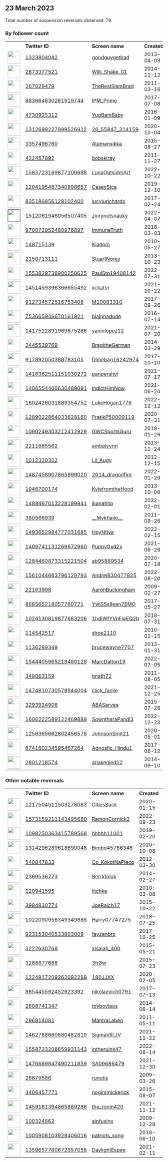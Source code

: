 
## 23 March 2023
Total number of suspension reversals observed: 79.

### By follower count
<table><tr><th></th><th align="left">Twitter ID</th><th align="left">Screen name</th>
<th align="left">Created</th><th align="left">Status</th><th align="left">Suspended</th><th align="left">Followers</th>
<tr><td><a href="https://pbs.twimg.com/profile_images/1607941739607896065/yRfmVPOf_normal.jpg"><img src="https://pbs.twimg.com/profile_images/1607941739607896065/yRfmVPOf_normal.jpg" width="40px" height="40px" align="center"/></a></td><td><a href="https://twitter.com/intent/user?user_id=1323804042">1323804042</a></td><td><a href="https://twitter.com/goodguygetbad">goodguygetbad</a></td><td>2013-04-03</td><td align="center"></td><td>2023-02-04</td><td>11502</td></tr>
<tr><td><a href="https://pbs.twimg.com/profile_images/1348275536754302977/hFaLycwT_normal.jpg"><img src="https://pbs.twimg.com/profile_images/1348275536754302977/hFaLycwT_normal.jpg" width="40px" height="40px" align="center"/></a></td><td><a href="https://twitter.com/intent/user?user_id=2873377521">2873377521</a></td><td><a href="https://twitter.com/Willi_Shake_01">Willi_Shake_01</a></td><td>2014-11-12</td><td align="center"></td><td>2023-01-19</td><td>8182</td></tr>
<tr><td><a href="https://pbs.twimg.com/profile_images/1627741119600594945/xsktjT2O_normal.jpg"><img src="https://pbs.twimg.com/profile_images/1627741119600594945/xsktjT2O_normal.jpg" width="40px" height="40px" align="center"/></a></td><td><a href="https://twitter.com/intent/user?user_id=267029479">267029479</a></td><td><a href="https://twitter.com/TheRealSlamBrad">TheRealSlamBrad</a></td><td>2011-03-16</td><td align="center"></td><td></td><td>5064</td></tr>
<tr><td><a href="https://pbs.twimg.com/profile_images/1027720598137516032/0UwpoWRc_normal.jpg"><img src="https://pbs.twimg.com/profile_images/1027720598137516032/0UwpoWRc_normal.jpg" width="40px" height="40px" align="center"/></a></td><td><a href="https://twitter.com/intent/user?user_id=883664630261919744">883664630261919744</a></td><td><a href="https://twitter.com/IPM_Prime">IPM_Prime</a></td><td>2017-07-08</td><td align="center"></td><td></td><td>3909</td></tr>
<tr><td><a href="https://pbs.twimg.com/profile_images/1489214427102846979/r0yH9W6r_normal.jpg"><img src="https://pbs.twimg.com/profile_images/1489214427102846979/r0yH9W6r_normal.jpg" width="40px" height="40px" align="center"/></a></td><td><a href="https://twitter.com/intent/user?user_id=4730925312">4730925312</a></td><td><a href="https://twitter.com/YugBamBaby">YugBamBaby</a></td><td>2016-01-09</td><td align="center"></td><td>2022-09-03</td><td>3030</td></tr>
<tr><td><a href="https://pbs.twimg.com/profile_images/1368118350161862657/7Jnbnd62_normal.jpg"><img src="https://pbs.twimg.com/profile_images/1368118350161862657/7Jnbnd62_normal.jpg" width="40px" height="40px" align="center"/></a></td><td><a href="https://twitter.com/intent/user?user_id=1312699227999526912">1312699227999526912</a></td><td><a href="https://twitter.com/26_55847_314159">26_55847_314159</a></td><td>2020-10-04</td><td align="center">🔒</td><td>2022-04-04</td><td>2728</td></tr>
<tr><td><a href="https://pbs.twimg.com/profile_images/1580916389933887491/btsQloS7_normal.jpg"><img src="https://pbs.twimg.com/profile_images/1580916389933887491/btsQloS7_normal.jpg" width="40px" height="40px" align="center"/></a></td><td><a href="https://twitter.com/intent/user?user_id=3357496760">3357496760</a></td><td><a href="https://twitter.com/Atamansikka">Atamansikka</a></td><td>2015-08-27</td><td align="center"></td><td>2022-12-20</td><td>2611</td></tr>
<tr><td><a href="https://pbs.twimg.com/profile_images/1035132999925465088/BBO4SqXJ_normal.jpg"><img src="https://pbs.twimg.com/profile_images/1035132999925465088/BBO4SqXJ_normal.jpg" width="40px" height="40px" align="center"/></a></td><td><a href="https://twitter.com/intent/user?user_id=422457892">422457892</a></td><td><a href="https://twitter.com/bobskiray">bobskiray</a></td><td>2011-11-27</td><td align="center"></td><td></td><td>2140</td></tr>
<tr><td><a href="https://pbs.twimg.com/profile_images/1605029608201498624/pO-itvHu_normal.jpg"><img src="https://pbs.twimg.com/profile_images/1605029608201498624/pO-itvHu_normal.jpg" width="40px" height="40px" align="center"/></a></td><td><a href="https://twitter.com/intent/user?user_id=1583723169877106688">1583723169877106688</a></td><td><a href="https://twitter.com/LunaOutsiderArt">LunaOutsiderArt</a></td><td>2022-10-22</td><td align="center"></td><td>2023-01-06</td><td>1941</td></tr>
<tr><td><a href="https://pbs.twimg.com/profile_images/1205356333328928768/1RmSO_Rx_normal.jpg"><img src="https://pbs.twimg.com/profile_images/1205356333328928768/1RmSO_Rx_normal.jpg" width="40px" height="40px" align="center"/></a></td><td><a href="https://twitter.com/intent/user?user_id=1204195487340998657">1204195487340998657</a></td><td><a href="https://twitter.com/CaseySice">CaseySice</a></td><td>2019-12-10</td><td align="center"></td><td></td><td>1692</td></tr>
<tr><td><a href="https://pbs.twimg.com/profile_images/1014218931891048449/TJrWgDnP_normal.jpg"><img src="https://pbs.twimg.com/profile_images/1014218931891048449/TJrWgDnP_normal.jpg" width="40px" height="40px" align="center"/></a></td><td><a href="https://twitter.com/intent/user?user_id=835186856128102400">835186856128102400</a></td><td><a href="https://twitter.com/lucylurichards">lucylurichards</a></td><td>2017-02-24</td><td align="center"></td><td></td><td>1610</td></tr>
<tr><td><a href=""><img src="" width="40px" height="40px" align="center"/></a></td><td><a href="https://twitter.com/intent/user?user_id=1512061946056507405">1512061946056507405</a></td><td><a href="https://twitter.com/zvirynetsnauky">zvirynetsnauky</a></td><td>2022-04-07</td><td align="center"></td><td>2022-06-19</td><td>1539</td></tr>
<tr><td><a href="https://pbs.twimg.com/profile_images/1473871417791893504/AVZ7K8xt_normal.jpg"><img src="https://pbs.twimg.com/profile_images/1473871417791893504/AVZ7K8xt_normal.jpg" width="40px" height="40px" align="center"/></a></td><td><a href="https://twitter.com/intent/user?user_id=970072952480976897">970072952480976897</a></td><td><a href="https://twitter.com/ImmuneTruth">ImmuneTruth</a></td><td>2018-03-03</td><td align="center"></td><td>2022-04-02</td><td>1303</td></tr>
<tr><td><a href="https://pbs.twimg.com/profile_images/1235381710826737664/iZn2NuCb_normal.jpg"><img src="https://pbs.twimg.com/profile_images/1235381710826737664/iZn2NuCb_normal.jpg" width="40px" height="40px" align="center"/></a></td><td><a href="https://twitter.com/intent/user?user_id=148715139">148715139</a></td><td><a href="https://twitter.com/Kiadom">Kiadom</a></td><td>2010-05-27</td><td align="center"></td><td>2022-03-30</td><td>1253</td></tr>
<tr><td><a href="https://pbs.twimg.com/profile_images/1552997095765950464/7N0yimHE_normal.jpg"><img src="https://pbs.twimg.com/profile_images/1552997095765950464/7N0yimHE_normal.jpg" width="40px" height="40px" align="center"/></a></td><td><a href="https://twitter.com/intent/user?user_id=2150713111">2150713111</a></td><td><a href="https://twitter.com/StuartNorey">StuartNorey</a></td><td>2013-10-23</td><td align="center"></td><td>2022-08-30</td><td>1158</td></tr>
<tr><td><a href="https://pbs.twimg.com/profile_images/1585973390652964865/e_h8TtJn_normal.jpg"><img src="https://pbs.twimg.com/profile_images/1585973390652964865/e_h8TtJn_normal.jpg" width="40px" height="40px" align="center"/></a></td><td><a href="https://twitter.com/intent/user?user_id=1553829738900250625">1553829738900250625</a></td><td><a href="https://twitter.com/PaulSto19408142">PaulSto19408142</a></td><td>2022-07-31</td><td align="center">🔒</td><td>2023-02-06</td><td>910</td></tr>
<tr><td><a href="https://pbs.twimg.com/profile_images/1620559366746251264/ua7vEzmN_normal.jpg"><img src="https://pbs.twimg.com/profile_images/1620559366746251264/ua7vEzmN_normal.jpg" width="40px" height="40px" align="center"/></a></td><td><a href="https://twitter.com/intent/user?user_id=1451459396366655492">1451459396366655492</a></td><td><a href="https://twitter.com/xchatvr">xchatvr</a></td><td>2021-10-22</td><td align="center"></td><td>2023-02-27</td><td>890</td></tr>
<tr><td><a href="https://pbs.twimg.com/profile_images/1182154485008699392/e8MewZQa_normal.jpg"><img src="https://pbs.twimg.com/profile_images/1182154485008699392/e8MewZQa_normal.jpg" width="40px" height="40px" align="center"/></a></td><td><a href="https://twitter.com/intent/user?user_id=912734572516753408">912734572516753408</a></td><td><a href="https://twitter.com/M10083310">M10083310</a></td><td>2017-09-26</td><td align="center"></td><td>2023-02-03</td><td>729</td></tr>
<tr><td><a href="https://pbs.twimg.com/profile_images/1093410262311260160/CtCLikXA_normal.jpg"><img src="https://pbs.twimg.com/profile_images/1093410262311260160/CtCLikXA_normal.jpg" width="40px" height="40px" align="center"/></a></td><td><a href="https://twitter.com/intent/user?user_id=753665946670161921">753665946670161921</a></td><td><a href="https://twitter.com/bialphadude">bialphadude</a></td><td>2016-07-14</td><td align="center"></td><td>2023-01-07</td><td>703</td></tr>
<tr><td><a href="https://pbs.twimg.com/profile_images/1539108070634229760/b5CaO9WH_normal.jpg"><img src="https://pbs.twimg.com/profile_images/1539108070634229760/b5CaO9WH_normal.jpg" width="40px" height="40px" align="center"/></a></td><td><a href="https://twitter.com/intent/user?user_id=1417522891969675266">1417522891969675266</a></td><td><a href="https://twitter.com/yaninlopez12">yaninlopez12</a></td><td>2021-07-20</td><td align="center"></td><td>2022-07-23</td><td>641</td></tr>
<tr><td><a href="https://pbs.twimg.com/profile_images/1183446580285845509/JG-xt9g7_normal.jpg"><img src="https://pbs.twimg.com/profile_images/1183446580285845509/JG-xt9g7_normal.jpg" width="40px" height="40px" align="center"/></a></td><td><a href="https://twitter.com/intent/user?user_id=2445539769">2445539769</a></td><td><a href="https://twitter.com/BragitheGerman">BragitheGerman</a></td><td>2014-03-29</td><td align="center"></td><td>2022-11-06</td><td>578</td></tr>
<tr><td><a href="https://pbs.twimg.com/profile_images/1553773800008962048/bc232RO8_normal.jpg"><img src="https://pbs.twimg.com/profile_images/1553773800008962048/bc232RO8_normal.jpg" width="40px" height="40px" align="center"/></a></td><td><a href="https://twitter.com/intent/user?user_id=917892050388783105">917892050388783105</a></td><td><a href="https://twitter.com/Dimebag16242974">Dimebag16242974</a></td><td>2017-10-10</td><td align="center"></td><td>2023-02-10</td><td>515</td></tr>
<tr><td><a href="https://pbs.twimg.com/profile_images/1533553546083319810/AZ5E2H5t_normal.jpg"><img src="https://pbs.twimg.com/profile_images/1533553546083319810/AZ5E2H5t_normal.jpg" width="40px" height="40px" align="center"/></a></td><td><a href="https://twitter.com/intent/user?user_id=1416362511151030272">1416362511151030272</a></td><td><a href="https://twitter.com/panpershyi">panpershyi</a></td><td>2021-07-17</td><td align="center">🔒</td><td>2022-06-19</td><td>500</td></tr>
<tr><td><a href="https://pbs.twimg.com/profile_images/1637600722983301122/nDTcCNxC_normal.jpg"><img src="https://pbs.twimg.com/profile_images/1637600722983301122/nDTcCNxC_normal.jpg" width="40px" height="40px" align="center"/></a></td><td><a href="https://twitter.com/intent/user?user_id=1406554400630489091">1406554400630489091</a></td><td><a href="https://twitter.com/lndictHimNow">lndictHimNow</a></td><td>2021-06-20</td><td align="center"></td><td>2023-03-04</td><td>439</td></tr>
<tr><td><a href="https://pbs.twimg.com/profile_images/1621406762585710592/KhGZ-Umj_normal.jpg"><img src="https://pbs.twimg.com/profile_images/1621406762585710592/KhGZ-Umj_normal.jpg" width="40px" height="40px" align="center"/></a></td><td><a href="https://twitter.com/intent/user?user_id=1602426031889354752">1602426031889354752</a></td><td><a href="https://twitter.com/LukeHogan1776">LukeHogan1776</a></td><td>2022-12-12</td><td align="center"></td><td>2023-03-01</td><td>437</td></tr>
<tr><td><a href="https://abs.twimg.com/sticky/default_profile_images/default_profile_normal.png"><img src="https://abs.twimg.com/sticky/default_profile_images/default_profile_normal.png" width="40px" height="40px" align="center"/></a></td><td><a href="https://twitter.com/intent/user?user_id=1289022864033628160">1289022864033628160</a></td><td><a href="https://twitter.com/PratikP50009119">PratikP50009119</a></td><td>2020-07-31</td><td align="center"></td><td>2023-02-03</td><td>367</td></tr>
<tr><td><a href="https://pbs.twimg.com/profile_images/1635643693691461635/9DbSsJAN_normal.jpg"><img src="https://pbs.twimg.com/profile_images/1635643693691461635/9DbSsJAN_normal.jpg" width="40px" height="40px" align="center"/></a></td><td><a href="https://twitter.com/intent/user?user_id=1090249303212412929">1090249303212412929</a></td><td><a href="https://twitter.com/GWCSportsGuru">GWCSportsGuru</a></td><td>2019-01-29</td><td align="center"></td><td>2023-02-23</td><td>356</td></tr>
<tr><td><a href="https://pbs.twimg.com/profile_images/1500371203936112641/oPnDMkHe_normal.jpg"><img src="https://pbs.twimg.com/profile_images/1500371203936112641/oPnDMkHe_normal.jpg" width="40px" height="40px" align="center"/></a></td><td><a href="https://twitter.com/intent/user?user_id=2211685562">2211685562</a></td><td><a href="https://twitter.com/ambalyynn">ambalyynn</a></td><td>2013-11-24</td><td align="center"></td><td>2022-11-16</td><td>346</td></tr>
<tr><td><a href="https://pbs.twimg.com/profile_images/1444217978417991682/1wEahEcG_normal.jpg"><img src="https://pbs.twimg.com/profile_images/1444217978417991682/1wEahEcG_normal.jpg" width="40px" height="40px" align="center"/></a></td><td><a href="https://twitter.com/intent/user?user_id=1012320302">1012320302</a></td><td><a href="https://twitter.com/Lil_Augy">Lil_Augy</a></td><td>2012-12-15</td><td align="center">🔒</td><td>2022-05-09</td><td>322</td></tr>
<tr><td><a href="https://pbs.twimg.com/profile_images/1492703097470304257/pjUmTnlD_normal.jpg"><img src="https://pbs.twimg.com/profile_images/1492703097470304257/pjUmTnlD_normal.jpg" width="40px" height="40px" align="center"/></a></td><td><a href="https://twitter.com/intent/user?user_id=1487458907865899020">1487458907865899020</a></td><td><a href="https://twitter.com/2014_dragonfire">2014_dragonfire</a></td><td>2022-01-29</td><td align="center"></td><td>2023-02-03</td><td>321</td></tr>
<tr><td><a href="https://pbs.twimg.com/profile_images/1408637825264898053/3k3VNhP1_normal.jpg"><img src="https://pbs.twimg.com/profile_images/1408637825264898053/3k3VNhP1_normal.jpg" width="40px" height="40px" align="center"/></a></td><td><a href="https://twitter.com/intent/user?user_id=1946700174">1946700174</a></td><td><a href="https://twitter.com/KylefromtheHood">KylefromtheHood</a></td><td>2013-10-08</td><td align="center"></td><td>2023-03-01</td><td>288</td></tr>
<tr><td><a href="https://pbs.twimg.com/profile_images/1638664467792932864/3OYIgM1R_normal.jpg"><img src="https://pbs.twimg.com/profile_images/1638664467792932864/3OYIgM1R_normal.jpg" width="40px" height="40px" align="center"/></a></td><td><a href="https://twitter.com/intent/user?user_id=1488467013228199941">1488467013228199941</a></td><td><a href="https://twitter.com/ikanahito">ikanahito</a></td><td>2022-02-01</td><td align="center"></td><td>2023-03-02</td><td>225</td></tr>
<tr><td><a href="https://pbs.twimg.com/profile_images/1507249402481725441/Gy7ofCjN_normal.jpg"><img src="https://pbs.twimg.com/profile_images/1507249402481725441/Gy7ofCjN_normal.jpg" width="40px" height="40px" align="center"/></a></td><td><a href="https://twitter.com/intent/user?user_id=380566939">380566939</a></td><td><a href="https://twitter.com/__Mykhailo__">__Mykhailo__</a></td><td>2011-09-26</td><td align="center"></td><td>2022-12-13</td><td>221</td></tr>
<tr><td><a href="https://pbs.twimg.com/profile_images/1548056995910955012/KuvFkDHa_normal.jpg"><img src="https://pbs.twimg.com/profile_images/1548056995910955012/KuvFkDHa_normal.jpg" width="40px" height="40px" align="center"/></a></td><td><a href="https://twitter.com/intent/user?user_id=1493652984777031685">1493652984777031685</a></td><td><a href="https://twitter.com/HpyNtlya">HpyNtlya</a></td><td>2022-02-15</td><td align="center"></td><td>2022-10-06</td><td>211</td></tr>
<tr><td><a href="https://pbs.twimg.com/profile_images/1490461636171288576/DFX4Xrfr_normal.jpg"><img src="https://pbs.twimg.com/profile_images/1490461636171288576/DFX4Xrfr_normal.jpg" width="40px" height="40px" align="center"/></a></td><td><a href="https://twitter.com/intent/user?user_id=1409741131269672960">1409741131269672960</a></td><td><a href="https://twitter.com/PuppyGxd2x">PuppyGxd2x</a></td><td>2021-06-29</td><td align="center"></td><td></td><td>201</td></tr>
<tr><td><a href="https://pbs.twimg.com/profile_images/1423047139957952512/9_Uxao5E_normal.jpg"><img src="https://pbs.twimg.com/profile_images/1423047139957952512/9_Uxao5E_normal.jpg" width="40px" height="40px" align="center"/></a></td><td><a href="https://twitter.com/intent/user?user_id=1284460873315221504">1284460873315221504</a></td><td><a href="https://twitter.com/ab95889534">ab95889534</a></td><td>2020-07-18</td><td align="center">🔒</td><td>2023-02-03</td><td>191</td></tr>
<tr><td><a href="https://pbs.twimg.com/profile_images/1598031824302837777/-9oW9jLF_normal.jpg"><img src="https://pbs.twimg.com/profile_images/1598031824302837777/-9oW9jLF_normal.jpg" width="40px" height="40px" align="center"/></a></td><td><a href="https://twitter.com/intent/user?user_id=1561044663796129793">1561044663796129793</a></td><td><a href="https://twitter.com/AndrejB30477825">AndrejB30477825</a></td><td>2022-08-20</td><td align="center"></td><td>2023-03-14</td><td>172</td></tr>
<tr><td><a href="https://pbs.twimg.com/profile_images/1490803482676412416/La5OloDa_normal.jpg"><img src="https://pbs.twimg.com/profile_images/1490803482676412416/La5OloDa_normal.jpg" width="40px" height="40px" align="center"/></a></td><td><a href="https://twitter.com/intent/user?user_id=22163998">22163998</a></td><td><a href="https://twitter.com/AaronBuckingham">AaronBuckingham</a></td><td>2009-02-27</td><td align="center"></td><td>2023-03-09</td><td>169</td></tr>
<tr><td><a href="https://pbs.twimg.com/profile_images/1441311407157354497/G834A2ST_normal.jpg"><img src="https://pbs.twimg.com/profile_images/1441311407157354497/G834A2ST_normal.jpg" width="40px" height="40px" align="center"/></a></td><td><a href="https://twitter.com/intent/user?user_id=868565218057760771">868565218057760771</a></td><td><a href="https://twitter.com/YwiS5sIIean7EMO">YwiS5sIIean7EMO</a></td><td>2017-05-27</td><td align="center">🔒</td><td>2023-02-03</td><td>166</td></tr>
<tr><td><a href="https://pbs.twimg.com/profile_images/1333403955431432195/ym3w_UYR_normal.jpg"><img src="https://pbs.twimg.com/profile_images/1333403955431432195/ym3w_UYR_normal.jpg" width="40px" height="40px" align="center"/></a></td><td><a href="https://twitter.com/intent/user?user_id=1024130819877683206">1024130819877683206</a></td><td><a href="https://twitter.com/1hdiWfYVnFwEQ2b">1hdiWfYVnFwEQ2b</a></td><td>2018-07-31</td><td align="center"></td><td>2023-02-03</td><td>165</td></tr>
<tr><td><a href="https://pbs.twimg.com/profile_images/1307075148122554368/WfwLkCvd_normal.jpg"><img src="https://pbs.twimg.com/profile_images/1307075148122554368/WfwLkCvd_normal.jpg" width="40px" height="40px" align="center"/></a></td><td><a href="https://twitter.com/intent/user?user_id=114542517">114542517</a></td><td><a href="https://twitter.com/shoe2110">shoe2110</a></td><td>2010-02-15</td><td align="center"></td><td></td><td>148</td></tr>
<tr><td><a href="https://pbs.twimg.com/profile_images/1638605718025818112/pzjpL3yB_normal.jpg"><img src="https://pbs.twimg.com/profile_images/1638605718025818112/pzjpL3yB_normal.jpg" width="40px" height="40px" align="center"/></a></td><td><a href="https://twitter.com/intent/user?user_id=1136289349">1136289349</a></td><td><a href="https://twitter.com/brucewayne7707">brucewayne7707</a></td><td>2013-01-31</td><td align="center"></td><td>2023-01-07</td><td>118</td></tr>
<tr><td><a href="https://pbs.twimg.com/profile_images/1579430311234080769/k0UDITrW_normal.jpg"><img src="https://pbs.twimg.com/profile_images/1579430311234080769/k0UDITrW_normal.jpg" width="40px" height="40px" align="center"/></a></td><td><a href="https://twitter.com/intent/user?user_id=1544405965218480128">1544405965218480128</a></td><td><a href="https://twitter.com/MarcDalton19">MarcDalton19</a></td><td>2022-07-05</td><td align="center"></td><td>2023-01-03</td><td>107</td></tr>
<tr><td><a href="https://pbs.twimg.com/profile_images/1389576554141859840/0Nxd4oKt_normal.jpg"><img src="https://pbs.twimg.com/profile_images/1389576554141859840/0Nxd4oKt_normal.jpg" width="40px" height="40px" align="center"/></a></td><td><a href="https://twitter.com/intent/user?user_id=349063159">349063159</a></td><td><a href="https://twitter.com/tmath72">tmath72</a></td><td>2011-08-05</td><td align="center"></td><td>2022-11-02</td><td>99</td></tr>
<tr><td><a href="https://pbs.twimg.com/profile_images/1498955363785269248/dsFgAfVn_normal.jpg"><img src="https://pbs.twimg.com/profile_images/1498955363785269248/dsFgAfVn_normal.jpg" width="40px" height="40px" align="center"/></a></td><td><a href="https://twitter.com/intent/user?user_id=1474810730578944004">1474810730578944004</a></td><td><a href="https://twitter.com/click_facile">click_facile</a></td><td>2021-12-25</td><td align="center"></td><td>2022-04-24</td><td>94</td></tr>
<tr><td><a href="https://pbs.twimg.com/profile_images/1112779125645668355/2SFTY5qL_normal.png"><img src="https://pbs.twimg.com/profile_images/1112779125645668355/2SFTY5qL_normal.png" width="40px" height="40px" align="center"/></a></td><td><a href="https://twitter.com/intent/user?user_id=3293924906">3293924906</a></td><td><a href="https://twitter.com/ABAServes">ABAServes</a></td><td>2015-07-26</td><td align="center"></td><td></td><td>84</td></tr>
<tr><td><a href="https://pbs.twimg.com/profile_images/1619181467422294016/18xTyM1b_normal.jpg"><img src="https://pbs.twimg.com/profile_images/1619181467422294016/18xTyM1b_normal.jpg" width="40px" height="40px" align="center"/></a></td><td><a href="https://twitter.com/intent/user?user_id=1606222589122469889">1606222589122469889</a></td><td><a href="https://twitter.com/SowntharaPandi3">SowntharaPandi3</a></td><td>2022-12-23</td><td align="center"></td><td>2023-02-03</td><td>83</td></tr>
<tr><td><a href="https://pbs.twimg.com/profile_images/1405843467343892485/JdSTwI2j_normal.jpg"><img src="https://pbs.twimg.com/profile_images/1405843467343892485/JdSTwI2j_normal.jpg" width="40px" height="40px" align="center"/></a></td><td><a href="https://twitter.com/intent/user?user_id=1256365662802456576">1256365662802456576</a></td><td><a href="https://twitter.com/JohnsonSmit21">JohnsonSmit21</a></td><td>2020-05-01</td><td align="center">🔒</td><td>2023-02-07</td><td>75</td></tr>
<tr><td><a href="https://pbs.twimg.com/profile_images/1100340660236898306/CNP630ex_normal.png"><img src="https://pbs.twimg.com/profile_images/1100340660236898306/CNP630ex_normal.png" width="40px" height="40px" align="center"/></a></td><td><a href="https://twitter.com/intent/user?user_id=874160234595467264">874160234595467264</a></td><td><a href="https://twitter.com/Agnostic_Hindu1">Agnostic_Hindu1</a></td><td>2017-06-12</td><td align="center"></td><td>2022-03-27</td><td>66</td></tr>
<tr><td><a href="https://pbs.twimg.com/profile_images/1534225261985681409/i1xqxAv6_normal.jpg"><img src="https://pbs.twimg.com/profile_images/1534225261985681409/i1xqxAv6_normal.jpg" width="40px" height="40px" align="center"/></a></td><td><a href="https://twitter.com/intent/user?user_id=2801218574">2801218574</a></td><td><a href="https://twitter.com/ariakenjed12">ariakenjed12</a></td><td>2014-09-10</td><td align="center"></td><td>2022-10-26</td><td>58</td></tr>
</table>

### Other notable reversals
<table><tr><th></th><th align="left">Twitter ID</th><th align="left">Screen name</th>
<th align="left">Created</th><th align="left">Status</th><th align="left">Suspended</th><th align="left">Followers</th>
<tr><td><a href="https://pbs.twimg.com/profile_images/1295010532521644032/2M12Fucu_normal.jpg"><img src="https://pbs.twimg.com/profile_images/1295010532521644032/2M12Fucu_normal.jpg" width="40px" height="40px" align="center"/></a></td><td><a href="https://twitter.com/intent/user?user_id=1217504511503278083">1217504511503278083</a></td><td><a href="https://twitter.com/CitiesSuck">CitiesSuck</a></td><td>2020-01-15</td><td align="center"></td><td>2022-11-07</td><td>0</td></tr>
<tr><td><a href="https://pbs.twimg.com/profile_images/1584343613735051264/6D_Cza20_normal.jpg"><img src="https://pbs.twimg.com/profile_images/1584343613735051264/6D_Cza20_normal.jpg" width="40px" height="40px" align="center"/></a></td><td><a href="https://twitter.com/intent/user?user_id=1573159211143495680">1573159211143495680</a></td><td><a href="https://twitter.com/RamonCornick2">RamonCornick2</a></td><td>2022-09-23</td><td align="center"></td><td>2022-12-19</td><td>58</td></tr>
<tr><td><a href="https://pbs.twimg.com/profile_images/1603810051117965312/GT2PUnA6_normal.jpg"><img src="https://pbs.twimg.com/profile_images/1603810051117965312/GT2PUnA6_normal.jpg" width="40px" height="40px" align="center"/></a></td><td><a href="https://twitter.com/intent/user?user_id=1098250363415789568">1098250363415789568</a></td><td><a href="https://twitter.com/hhhhh11001">hhhhh11001</a></td><td>2019-02-20</td><td align="center">🔒</td><td>2023-03-17</td><td>0</td></tr>
<tr><td><a href="https://pbs.twimg.com/profile_images/1314296537833443329/Vxbn9TCE_normal.jpg"><img src="https://pbs.twimg.com/profile_images/1314296537833443329/Vxbn9TCE_normal.jpg" width="40px" height="40px" align="center"/></a></td><td><a href="https://twitter.com/intent/user?user_id=1314296289618690048">1314296289618690048</a></td><td><a href="https://twitter.com/Bimbo45786346">Bimbo45786346</a></td><td>2020-10-08</td><td align="center"></td><td>2023-02-03</td><td>51</td></tr>
<tr><td><a href="https://pbs.twimg.com/profile_images/1580568328426426372/laU118rD_normal.jpg"><img src="https://pbs.twimg.com/profile_images/1580568328426426372/laU118rD_normal.jpg" width="40px" height="40px" align="center"/></a></td><td><a href="https://twitter.com/intent/user?user_id=540847833">540847833</a></td><td><a href="https://twitter.com/Co_KokotNaPleco">Co_KokotNaPleco</a></td><td>2012-03-30</td><td align="center"></td><td>2023-03-12</td><td>12</td></tr>
<tr><td><a href="https://pbs.twimg.com/profile_images/439111988321718272/dN_Ai2QE_normal.jpeg"><img src="https://pbs.twimg.com/profile_images/439111988321718272/dN_Ai2QE_normal.jpeg" width="40px" height="40px" align="center"/></a></td><td><a href="https://twitter.com/intent/user?user_id=2369536773">2369536773</a></td><td><a href="https://twitter.com/Berrktoluk">Berrktoluk</a></td><td>2014-02-27</td><td align="center"></td><td>2023-02-03</td><td>11</td></tr>
<tr><td><a href="https://abs.twimg.com/sticky/default_profile_images/default_profile_normal.png"><img src="https://abs.twimg.com/sticky/default_profile_images/default_profile_normal.png" width="40px" height="40px" align="center"/></a></td><td><a href="https://twitter.com/intent/user?user_id=120941595">120941595</a></td><td><a href="https://twitter.com/litchke">litchke</a></td><td>2010-03-08</td><td align="center"></td><td>2023-03-01</td><td>25</td></tr>
<tr><td><a href="https://pbs.twimg.com/profile_images/897654221457178624/t4X9aOg8_normal.jpg"><img src="https://pbs.twimg.com/profile_images/897654221457178624/t4X9aOg8_normal.jpg" width="40px" height="40px" align="center"/></a></td><td><a href="https://twitter.com/intent/user?user_id=3984830774">3984830774</a></td><td><a href="https://twitter.com/JoeRaich17">JoeRaich17</a></td><td>2015-10-22</td><td align="center"></td><td>2023-03-01</td><td>19</td></tr>
<tr><td><a href="https://pbs.twimg.com/profile_images/1530317158873432065/Tn5kTA8j_normal.jpg"><img src="https://pbs.twimg.com/profile_images/1530317158873432065/Tn5kTA8j_normal.jpg" width="40px" height="40px" align="center"/></a></td><td><a href="https://twitter.com/intent/user?user_id=1022090956349349888">1022090956349349888</a></td><td><a href="https://twitter.com/Harry07747275">Harry07747275</a></td><td>2018-07-25</td><td align="center">🔒</td><td>2023-02-02</td><td>0</td></tr>
<tr><td><a href="https://pbs.twimg.com/profile_images/1601113967417499648/6NNYscXG_normal.jpg"><img src="https://pbs.twimg.com/profile_images/1601113967417499648/6NNYscXG_normal.jpg" width="40px" height="40px" align="center"/></a></td><td><a href="https://twitter.com/intent/user?user_id=923153040533803009">923153040533803009</a></td><td><a href="https://twitter.com/fayzanbro">fayzanbro</a></td><td>2017-10-25</td><td align="center"></td><td>2023-03-17</td><td>36</td></tr>
<tr><td><a href="https://abs.twimg.com/sticky/default_profile_images/default_profile_normal.png"><img src="https://abs.twimg.com/sticky/default_profile_images/default_profile_normal.png" width="40px" height="40px" align="center"/></a></td><td><a href="https://twitter.com/intent/user?user_id=3222630768">3222630768</a></td><td><a href="https://twitter.com/xIsaiah_400">xIsaiah_400</a></td><td>2015-05-21</td><td align="center"></td><td>2023-02-03</td><td>43</td></tr>
<tr><td><a href="https://pbs.twimg.com/profile_images/1263103287269756928/h9E0iEs2_normal.jpg"><img src="https://pbs.twimg.com/profile_images/1263103287269756928/h9E0iEs2_normal.jpg" width="40px" height="40px" align="center"/></a></td><td><a href="https://twitter.com/intent/user?user_id=3288877688">3288877688</a></td><td><a href="https://twitter.com/3fr3w">3fr3w</a></td><td>2015-07-23</td><td align="center">🔒</td><td>2023-02-03</td><td>16</td></tr>
<tr><td><a href="https://pbs.twimg.com/profile_images/1224940366979166208/jmWwmRVo_normal.jpg"><img src="https://pbs.twimg.com/profile_images/1224940366979166208/jmWwmRVo_normal.jpg" width="40px" height="40px" align="center"/></a></td><td><a href="https://twitter.com/intent/user?user_id=1224917209262092289">1224917209262092289</a></td><td><a href="https://twitter.com/180JJXX">180JJXX</a></td><td>2020-02-05</td><td align="center">🔒</td><td>2023-02-03</td><td>0</td></tr>
<tr><td><a href="https://pbs.twimg.com/profile_images/885449404064440320/a7TSqVkA_normal.jpg"><img src="https://pbs.twimg.com/profile_images/885449404064440320/a7TSqVkA_normal.jpg" width="40px" height="40px" align="center"/></a></td><td><a href="https://twitter.com/intent/user?user_id=885445592452923392">885445592452923392</a></td><td><a href="https://twitter.com/nikolaevich0791">nikolaevich0791</a></td><td>2017-07-13</td><td align="center">🔒</td><td>2023-02-03</td><td>3</td></tr>
<tr><td><a href="https://pbs.twimg.com/profile_images/1144575443871436800/u7L1xXns_normal.jpg"><img src="https://pbs.twimg.com/profile_images/1144575443871436800/u7L1xXns_normal.jpg" width="40px" height="40px" align="center"/></a></td><td><a href="https://twitter.com/intent/user?user_id=2608741347">2608741347</a></td><td><a href="https://twitter.com/toyboylaos">toyboylaos</a></td><td>2014-06-14</td><td align="center">🔒</td><td>2023-02-03</td><td>28</td></tr>
<tr><td><a href="https://pbs.twimg.com/profile_images/1515480011184214021/RxE-Mxar_normal.jpg"><img src="https://pbs.twimg.com/profile_images/1515480011184214021/RxE-Mxar_normal.jpg" width="40px" height="40px" align="center"/></a></td><td><a href="https://twitter.com/intent/user?user_id=296914081">296914081</a></td><td><a href="https://twitter.com/MantraLabeo">MantraLabeo</a></td><td>2011-05-11</td><td align="center"></td><td>2022-11-15</td><td>54</td></tr>
<tr><td><a href="https://pbs.twimg.com/profile_images/1470866334653186051/q3yOn0Tf_normal.jpg"><img src="https://pbs.twimg.com/profile_images/1470866334653186051/q3yOn0Tf_normal.jpg" width="40px" height="40px" align="center"/></a></td><td><a href="https://twitter.com/intent/user?user_id=1462788660680482819">1462788660680482819</a></td><td><a href="https://twitter.com/SigmaVIII_IV">SigmaVIII_IV</a></td><td>2021-11-22</td><td align="center">🔒</td><td>2023-02-03</td><td>1</td></tr>
<tr><td><a href="https://pbs.twimg.com/profile_images/1558723694590959616/7tqLT-BJ_normal.jpg"><img src="https://pbs.twimg.com/profile_images/1558723694590959616/7tqLT-BJ_normal.jpg" width="40px" height="40px" align="center"/></a></td><td><a href="https://twitter.com/intent/user?user_id=1558723208659931143">1558723208659931143</a></td><td><a href="https://twitter.com/intheruins47">intheruins47</a></td><td>2022-08-14</td><td align="center"></td><td>2023-02-03</td><td>19</td></tr>
<tr><td><a href="https://abs.twimg.com/sticky/default_profile_images/default_profile_normal.png"><img src="https://abs.twimg.com/sticky/default_profile_images/default_profile_normal.png" width="40px" height="40px" align="center"/></a></td><td><a href="https://twitter.com/intent/user?user_id=1476689847490211859">1476689847490211859</a></td><td><a href="https://twitter.com/SA09686479">SA09686479</a></td><td>2021-12-30</td><td align="center">🔒</td><td>2023-02-10</td><td>0</td></tr>
<tr><td><a href="https://pbs.twimg.com/profile_images/964210357047734272/CaYcSm1a_normal.jpg"><img src="https://pbs.twimg.com/profile_images/964210357047734272/CaYcSm1a_normal.jpg" width="40px" height="40px" align="center"/></a></td><td><a href="https://twitter.com/intent/user?user_id=26679586">26679586</a></td><td><a href="https://twitter.com/runotis">runotis</a></td><td>2009-03-26</td><td align="center"></td><td>2022-12-05</td><td>36</td></tr>
<tr><td><a href="https://pbs.twimg.com/profile_images/996073597834850305/hvCgOngw_normal.jpg"><img src="https://pbs.twimg.com/profile_images/996073597834850305/hvCgOngw_normal.jpg" width="40px" height="40px" align="center"/></a></td><td><a href="https://twitter.com/intent/user?user_id=3406457771">3406457771</a></td><td><a href="https://twitter.com/nogimmickerick">nogimmickerick</a></td><td>2015-08-07</td><td align="center"></td><td>2022-11-08</td><td>26</td></tr>
<tr><td><a href="https://pbs.twimg.com/profile_images/1638237905142403073/QKZE0BV3_normal.png"><img src="https://pbs.twimg.com/profile_images/1638237905142403073/QKZE0BV3_normal.png" width="40px" height="40px" align="center"/></a></td><td><a href="https://twitter.com/intent/user?user_id=1459181394865889288">1459181394865889288</a></td><td><a href="https://twitter.com/the_ronin420">the_ronin420</a></td><td>2021-11-12</td><td align="center"></td><td>2022-06-12</td><td>56</td></tr>
<tr><td><a href="https://pbs.twimg.com/profile_images/1427815225731035145/nXkzKNwv_normal.jpg"><img src="https://pbs.twimg.com/profile_images/1427815225731035145/nXkzKNwv_normal.jpg" width="40px" height="40px" align="center"/></a></td><td><a href="https://twitter.com/intent/user?user_id=100324662">100324662</a></td><td><a href="https://twitter.com/ainfusino">ainfusino</a></td><td>2009-12-29</td><td align="center"></td><td>2022-11-16</td><td>22</td></tr>
<tr><td><a href="https://pbs.twimg.com/profile_images/1054978378753863680/MUwEqlg8_normal.jpg"><img src="https://pbs.twimg.com/profile_images/1054978378753863680/MUwEqlg8_normal.jpg" width="40px" height="40px" align="center"/></a></td><td><a href="https://twitter.com/intent/user?user_id=1005908103928406016">1005908103928406016</a></td><td><a href="https://twitter.com/patriots_song">patriots_song</a></td><td>2018-06-10</td><td align="center"></td><td></td><td>0</td></tr>
<tr><td><a href="https://pbs.twimg.com/profile_images/1638193882717622273/n0Xv6Hjx_normal.jpg"><img src="https://pbs.twimg.com/profile_images/1638193882717622273/n0Xv6Hjx_normal.jpg" width="40px" height="40px" align="center"/></a></td><td><a href="https://twitter.com/intent/user?user_id=1359657780672557058">1359657780672557058</a></td><td><a href="https://twitter.com/DaylightEspee">DaylightEspee</a></td><td>2021-02-11</td><td align="center"></td><td></td><td>33</td></tr>
</table>
